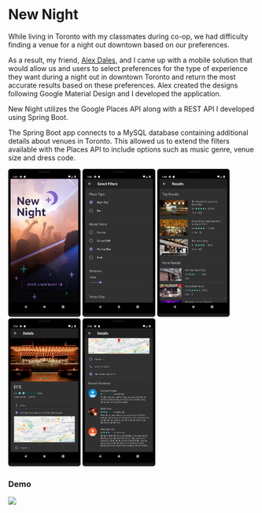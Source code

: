 # New Night

While living in Toronto with my classmates during co-op, we had difficulty finding a venue for a night out downtown based on our preferences.

As a result, my friend, <a href="https://linkedin.com/in/alexdales">Alex Dales</a>, and I came up with a mobile solution that would allow us and users to select preferences for the type of experience they want during a night out in downtown Toronto and return the most accurate results based on these preferences. Alex created the designs following Google Material Design and I developed the application.

New Night utilizes the Google Places API along with a REST API I developed using Spring Boot. 

The Spring Boot app connects to a MySQL database containing additional details about venues in Toronto.
This allowed us to extend the filters available with the Places API to include options such as music genre, venue size and dress code.

<p align="left">
  <img src="https://github.com/haydnwiese/Personal-Website/blob/master/src/resources/projects/new_night/newNightWelcome.png" height="300">
  <img src="https://github.com/haydnwiese/Personal-Website/blob/master/src/resources/projects/new_night/newNightFilters1.png" height="300">
  <img src="https://github.com/haydnwiese/Personal-Website/blob/master/src/resources/projects/new_night/newNightResults.png" height="300">
  <img src="https://github.com/haydnwiese/Personal-Website/blob/master/src/resources/projects/new_night/newNightDetails1.png" height="300">
  <img src="https://github.com/haydnwiese/Personal-Website/blob/master/src/resources/projects/new_night/newNightDetails2.png" height="300">
</p>

<h3>Demo</h3>
<img src="https://github.com/haydnwiese/Personal-Website/blob/master/src/resources/projects/new_night/demo.gif" height="500">
